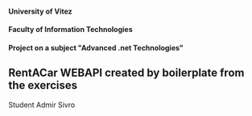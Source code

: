 
#### University of Vitez
#### Faculty of Information Technologies
#### Project on a subject "Advanced .net Technologies"


## RentACar WEBAPI created by boilerplate from the exercises

Student Admir Sivro
